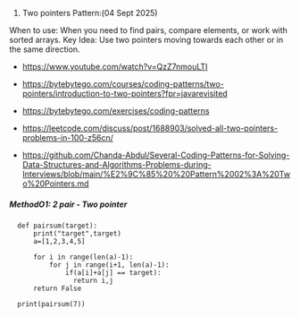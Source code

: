 1. Two pointers Pattern:(04 Sept 2025)
   
  When to use: When you need to find pairs, compare elements, or work with sorted arrays.
  Key Idea: Use two pointers moving towards each other or in the same direction.
  
  - https://www.youtube.com/watch?v=QzZ7nmouLTI

 -  https://bytebytego.com/courses/coding-patterns/two-pointers/introduction-to-two-pointers?fpr=javarevisited

 -  https://bytebytego.com/exercises/coding-patterns
   
 - https://leetcode.com/discuss/post/1688903/solved-all-two-pointers-problems-in-100-z56cn/


 - https://github.com/Chanda-Abdul/Several-Coding-Patterns-for-Solving-Data-Structures-and-Algorithms-Problems-during-Interviews/blob/main/%E2%9C%85%20%20Pattern%2002%3A%20Two%20Pointers.md




##### MethodO1: 2 pair - Two pointer

               
      def pairsum(target):
          print("target",target)
          a=[1,2,3,4,5]
          
          for i in range(len(a)-1):
              for j in range(i+1, len(a)-1):
                  if(a[i]+a[j] == target):
                    return i,j
          return False
  
      print(pairsum(7))



